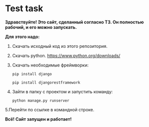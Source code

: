 # Test task
__Здравствуйте! Это сайт, сделанный согласно ТЗ. Он полностью рабочий, и его можно запускать.__

__Для этого надо:__

1. Скачать исходный код из этого репозитория.
2. Скачать python. https://www.python.org/downloads/
3. Скачать необходимые фреймворки:

    `pip install django`
   
    `pip install djangorestframework`
    

4. Зайти в папку с проектом и запустить команду:

   `python manage.py runserver`

5.Перейти по ссылке в командной строке.

__Всё! Сайт запущен и работает!__

